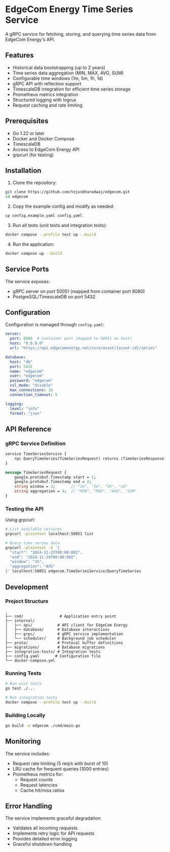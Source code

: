 # EdgeCom Energy Time Series Service

A gRPC service for fetching, storing, and querying time series data from EdgeCom Energy's API.

## Features

- Historical data bootstrapping (up to 2 years)
- Time series data aggregation (MIN, MAX, AVG, SUM)
- Configurable time windows (1m, 5m, 1h, 1d)
- gRPC API with reflection support
- TimescaleDB integration for efficient time series storage
- Prometheus metrics integration
- Structured logging with logrus
- Request caching and rate limiting

## Prerequisites

- Go 1.22 or later
- Docker and Docker Compose
- TimescaleDB
- Access to EdgeCom Energy API
- grpcurl (for testing)

## Installation

1. Clone the repository:

```bash
git clone https://github.com/tejusbharadwaj/edgecom.git
cd edgecom
```

2. Copy the example config and modify as needed:

```bash
cp config.example.yaml config.yaml
```

3. Run all tests (unit tests and integration tests):

```bash
docker compose --profile test up --build
```

4. Run the application:

```bash
docker compose up --build
```

## Service Ports

The service exposes:
- gRPC server on port 50051 (mapped from container port 8080)
- PostgreSQL/TimescaleDB on port 5432

## Configuration

Configuration is managed through `config.yaml`:

```yaml
server:
  port: 8080  # Container port (mapped to 50051 on host)
  host: "0.0.0.0"
  url: "https://api.edgecomenergy.net/core/asset/{asset-id}/series"

database:
  host: "db"
  port: 5432
  name: "edgecom"
  user: "edgecom"
  password: "edgecom"
  ssl_mode: "disable"
  max_connections: 10
  connection_timeout: 5

logging:
  level: "info"
  format: "json"
```

## API Reference

### gRPC Service Definition

```protobuf
service TimeSeriesService {
    rpc QueryTimeSeries(TimeSeriesRequest) returns (TimeSeriesResponse) {}
}

message TimeSeriesRequest {
    google.protobuf.Timestamp start = 1;
    google.protobuf.Timestamp end = 2;
    string window = 3;       // "1m", "5m", "1h", "1d"
    string aggregation = 4;  // "MIN", "MAX", "AVG", "SUM"
}
```

### Testing the API

Using grpcurl:

```bash
# List available services
grpcurl -plaintext localhost:50051 list

# Query time series data
grpcurl -plaintext -d '{
  "start": "2024-11-23T00:00:00Z",
  "end": "2024-11-24T00:00:00Z",
  "window": "1h",
  "aggregation": "AVG"
}' localhost:50051 edgecom.TimeSeriesService/QueryTimeSeries
```

## Development

### Project Structure

```
.
├── cmd/                # Application entry point
├── internal/
│   ├── api/           # API client for EdgeCom Energy
│   ├── database/      # Database interactions
│   ├── grpc/          # gRPC service implementation
│   └── scheduler/     # Background job scheduler
├── proto/             # Protocol buffer definitions
├── migrations/        # Database migrations
├── integration-tests/ # Integration tests
├── config.yaml       # Configuration file
└── docker-compose.yml
```

### Running Tests

```bash
# Run unit tests
go test ./...

# Run integration tests
docker compose --profile test up --build
```

### Building Locally

```bash
go build -o edgecom ./cmd/main.go
```

## Monitoring

The service includes:
- Request rate limiting (5 req/s with burst of 10)
- LRU cache for frequent queries (1000 entries)
- Prometheus metrics for:
  - Request counts
  - Request latencies
  - Cache hit/miss ratios

## Error Handling

The service implements graceful degradation:
- Validates all incoming requests
- Implements retry logic for API requests
- Provides detailed error logging
- Graceful shutdown handling

